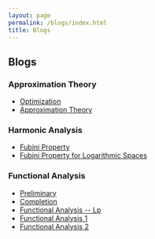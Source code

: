 ```yaml
---
layout: page
permalink: /blogs/index.html
title: Blogs
---
```


## Blogs 

### Approximation Theory

- [Optimization](https://Yuze-Zhao.github.io/blogs/optimization)<br>
- [Approximation Theory](https://Yuze-Zhao.github.io/blogs/approximationtheory)<br>

### Harmonic Analysis

- [Fubini Property](https://Yuze-Zhao.github.io/blogs/Fubini)<br>
- [Fubini Property for Logarithmic Spaces](https://Yuze-Zhao.github.io/blogs/FubiniLog)<br>

### Functional Analysis

- [Preliminary](https://Yuze-Zhao.github.io/blogs/afPre)<br>
- [Completion](https://Yuze-Zhao.github.io/blogs/completion)<br>
- [Functional Analysis -- Lp](https://Yuze-Zhao.github.io/blogs/faLp)<br>
- [Functional Analysis 1](https://Yuze-Zhao.github.io/blogs/fa11.13)<br>
- [Functional Analysis 2](https://Yuze-Zhao.github.io/blogs/fa11.15)<br>
